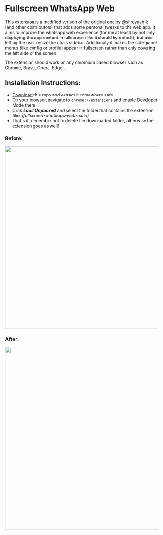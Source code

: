 # Fullscreen WhatsApp Web

This extension is a modified verison of the original one by @shreyash-b (and other contributors) that adds some personal tweaks to the web app. 
It aims to improve the whatsapp web experience (for me at least) by not only displaying the app content in fullscreen (like it should by default), but also letting the user resize the chats sidebar. Additionaly it makes the side-panel menus (like config or profile) appear in fullscreen rather than only covering the left side of the screen. 

The extension should work on any chromium based browser such as Chrome, Brave, Opera, Edge... 

## Installation Instructions:
- [Download](https://codeload.github.com/kardchcode/fullscreen-whatsapp-web/zip/refs/heads/main) this repo and extract it somewhere safe
- On your browser, navigate to ```chrome://extensions``` and enable Developer Mode there
- Click ***Load Unpacked*** and select the folder that contains the extension files *(fullscreen-whatsapp-web-main)*
- That's it, remember not to delete the downloaded folder, otherwise the extension goes as well!

### Before:
<img src="https://github.com/shreyash-b/whatsapp-web-fullscreen/blob/main/images/before.png" width="600">

### After:
<img src="https://github.com/shreyash-b/whatsapp-web-fullscreen/blob/main/images/after.png" width="600">
